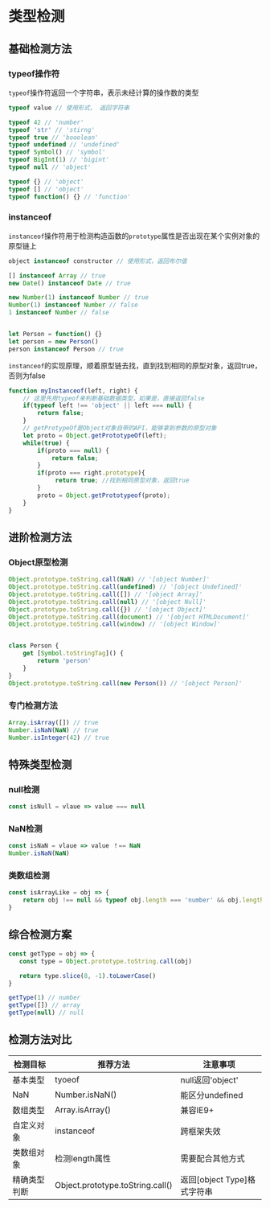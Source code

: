 # 类型检测

## 基础检测方法

### typeof操作符

`typeof`操作符返回一个字符串，表示未经计算的操作数的类型

``` javascript
typeof value // 使用形式， 返回字符串 

typeof 42 // 'number'
typeof 'str' // 'stirng'
typeof true // 'booolean'
typeof undefined // 'undefined'
typeof Symbol() // 'symbol'
typeof BigInt(1) // 'bigint'
typeof null // 'object'

typeof {} // 'object'
typeof [] // 'object'
typeof function() {} // 'function'
```

### instanceof

`instanceof`操作符用于检测构造函数的`prototype`属性是否出现在某个实例对象的原型链上

``` javascript
object instanceof constructor // 使用形式，返回布尔值

[] instanceof Array // true
new Date() instanceof Date // true

new Number(1) instanceof Number // true
Number(1) instanceof Number // false
1 instanceof Number // false


let Person = function() {}
let person = new Person()
person instanceof Person // true
```

`instanceof`的实现原理，顺着原型链去找，直到找到相同的原型对象，返回true，否则为false

``` javascript
function myInstanceof(left, right) {
    // 这里先用typeof来判断基础数据类型，如果是，直接返回false
    if(typeof left !== 'object' || left === null) {
        return false;
    }
    // getProtypeOf是Object对象自带的API，能够拿到参数的原型对象
    let proto = Object.getPrototypeOf(left);
    while(true) {                  
        if(proto === null) {
            return false;
        }
        if(proto === right.prototype){
             return true; //找到相同原型对象，返回true
        }
        proto = Object.getPrototypeof(proto);
    }
}
```

## 进阶检测方法

### Object原型检测

``` javascript
Object.prototype.toString.call(NaN) // '[object Number]'
Object.prototype.toString.call(undefined) // '[object Undefined]'
Object.prototype.toString.call([]) // '[object Array]'
Object.prototype.toString.call(null) // '[object Null]'
Object.prototype.toString.call({}) // '[object Object]'
Object.prototype.toString.call(document) // '[object HTMLDocument]'
Object.prototype.toString.call(window) // '[object Window]'


class Person {
    get [Symbol.toStringTag]() {
        return 'person'
    }
}
Object.prototype.toString.call(new Person()) // '[object Person]'

```

### 专门检测方法

``` javascript
Array.isArray([]) // true
Number.isNaN(NaN) // true
Number.isInteger(42) // true
```

## 特殊类型检测

### null检测

``` javascript
const isNull = vlaue => value === null
```

### NaN检测

``` javascript
const isNaN = vlaue => value ！== NaN
Number.isNaN(NaN)
```

### 类数组检测

``` javascript
const isArrayLike = obj => {
    return obj !== null && typeof obj.length === 'number' && obj.length >= 0
}
```

## 综合检测方案

``` javascript
const getType = obj => {
   const type = Object.prototype.toString.call(obj)

   return type.slice(8, -1).toLowerCase()
}

getType(1) // number
getType([]) // array
getType(null) // null
```


## 检测方法对比

| 检测目标 | 推荐方法 | 注意事项 |
| ---- | ---- | ---- |
| 基本类型 | tyoeof | null返回'object' |
| NaN | Number.isNaN() | 能区分undefined | 
| 数组类型 | Array.isArray() | 兼容IE9+ | 
| 自定义对象 | instanceof | 跨框架失效 | 
| 类数组对象 | 检测length属性 | 需要配合其他方式 | 
| 精确类型判断 | Object.prototype.toString.call() | 返回[object Type]格式字符串 | 


